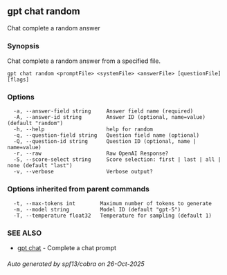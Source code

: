 ## gpt chat random

Chat complete a random answer

### Synopsis

Chat complete a random answer from a specified file.

```
gpt chat random <promptFile> <systemFile> <answerFile> [questionFile] [flags]
```

### Options

```
  -a, --answer-field string     Answer field name (required)
  -A, --answer-id string        Answer ID (optional, name=value) (default "random")
  -h, --help                    help for random
  -q, --question-field string   Question field name (optional)
  -Q, --question-id string      Question ID (optional, name | name=value)
  -r, --raw                     Raw OpenAI Response?
  -S, --score-select string     Score selection: first | last | all | none (default "last")
  -v, --verbose                 Verbose output?
```

### Options inherited from parent commands

```
  -t, --max-tokens int        Maximum number of tokens to generate
  -m, --model string          Model ID (default "gpt-5")
  -T, --temperature float32   Temperature for sampling (default 1)
```

### SEE ALSO

* [gpt chat](gpt_chat.md)	 - Complete a chat prompt

###### Auto generated by spf13/cobra on 26-Oct-2025
